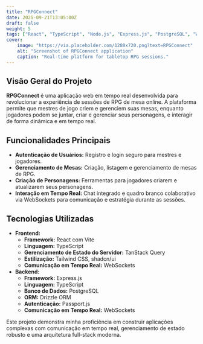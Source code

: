 ```yaml
---
title: "RPGConnect"
date: 2025-09-21T13:05:00Z
draft: false
weight: 5
tags: ["React", "TypeScript", "Node.js", "Express.js", "PostgreSQL", "WebSockets", "Real-time", "Game Development"]
cover:
    image: "https://via.placeholder.com/1280x720.png?text=RPGConnect"
    alt: "Screenshot of RPGConnect application"
    caption: "Real-time platform for tabletop RPG sessions."
---
```


## Visão Geral do Projeto

**RPGConnect** é uma aplicação web em tempo real desenvolvida para revolucionar a experiência de sessões de RPG de mesa online. A plataforma permite que mestres de jogo criem e gerenciem suas mesas, enquanto jogadores podem se juntar, criar e gerenciar seus personagens, e interagir de forma dinâmica e em tempo real.

## Funcionalidades Principais

*   **Autenticação de Usuários:** Registro e login seguro para mestres e jogadores.
*   **Gerenciamento de Mesas:** Criação, listagem e gerenciamento de mesas de RPG.
*   **Criação de Personagens:** Ferramentas para jogadores criarem e atualizarem seus personagens.
*   **Interação em Tempo Real:** Chat integrado e quadro branco colaborativo via WebSockets para comunicação e estratégia durante as sessões.

## Tecnologias Utilizadas

*   **Frontend:**
    *   **Framework:** React com Vite
    *   **Linguagem:** TypeScript
    *   **Gerenciamento de Estado do Servidor:** TanStack Query
    *   **Estilização:** Tailwind CSS, shadcn/ui
    *   **Comunicação em Tempo Real:** WebSockets
*   **Backend:**
    *   **Framework:** Express.js
    *   **Linguagem:** TypeScript
    *   **Banco de Dados:** PostgreSQL
    *   **ORM:** Drizzle ORM
    *   **Autenticação:** Passport.js
    *   **Comunicação em Tempo Real:** WebSockets

Este projeto demonstra minha proficiência em construir aplicações complexas com comunicação em tempo real, gerenciamento de estado robusto e uma arquitetura full-stack moderna.
